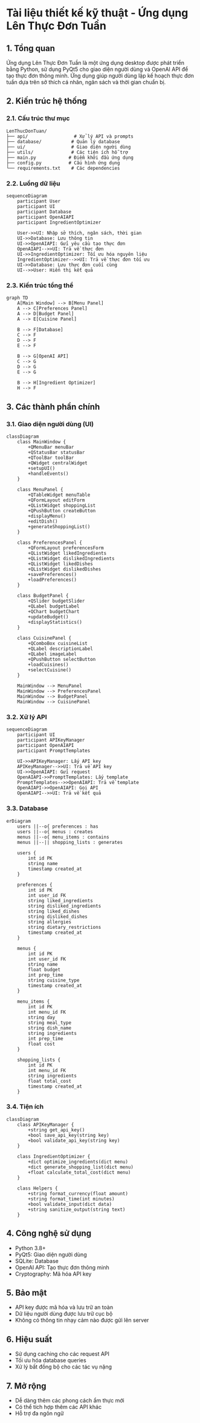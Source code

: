# Tài liệu thiết kế kỹ thuật - Ứng dụng Lên Thực Đơn Tuần

## 1. Tổng quan

Ứng dụng Lên Thực Đơn Tuần là một ứng dụng desktop được phát triển bằng Python, sử dụng PyQt5 cho giao diện người dùng và OpenAI API để tạo thực đơn thông minh. Ứng dụng giúp người dùng lập kế hoạch thực đơn tuần dựa trên sở thích cá nhân, ngân sách và thời gian chuẩn bị.

## 2. Kiến trúc hệ thống

### 2.1. Cấu trúc thư mục
```
LenThucDonTuan/
├── api/                 # Xử lý API và prompts
├── database/           # Quản lý database
├── ui/                 # Giao diện người dùng
├── utils/              # Các tiện ích hỗ trợ
├── main.py            # Điểm khởi đầu ứng dụng
├── config.py          # Cấu hình ứng dụng
└── requirements.txt    # Các dependencies
```

### 2.2. Luồng dữ liệu
```mermaid
sequenceDiagram
    participant User
    participant UI
    participant Database
    participant OpenAIAPI
    participant IngredientOptimizer

    User->>UI: Nhập sở thích, ngân sách, thời gian
    UI->>Database: Lưu thông tin
    UI->>OpenAIAPI: Gửi yêu cầu tạo thực đơn
    OpenAIAPI-->>UI: Trả về thực đơn
    UI->>IngredientOptimizer: Tối ưu hóa nguyên liệu
    IngredientOptimizer-->>UI: Trả về thực đơn tối ưu
    UI->>Database: Lưu thực đơn cuối cùng
    UI-->>User: Hiển thị kết quả
```

### 2.3. Kiến trúc tổng thể
```mermaid
graph TD
    A[Main Window] --> B[Menu Panel]
    A --> C[Preferences Panel]
    A --> D[Budget Panel]
    A --> E[Cuisine Panel]
    
    B --> F[Database]
    C --> F
    D --> F
    E --> F
    
    B --> G[OpenAI API]
    C --> G
    D --> G
    E --> G
    
    B --> H[Ingredient Optimizer]
    H --> F
```

## 3. Các thành phần chính

### 3.1. Giao diện người dùng (UI)
```mermaid
classDiagram
    class MainWindow {
        +QMenuBar menuBar
        +QStatusBar statusBar
        +QToolBar toolBar
        +QWidget centralWidget
        +setupUI()
        +handleEvents()
    }
    
    class MenuPanel {
        +QTableWidget menuTable
        +QFormLayout editForm
        +QListWidget shoppingList
        +QPushButton createButton
        +displayMenu()
        +editDish()
        +generateShoppingList()
    }
    
    class PreferencesPanel {
        +QFormLayout preferencesForm
        +QListWidget likedIngredients
        +QListWidget dislikedIngredients
        +QListWidget likedDishes
        +QListWidget dislikedDishes
        +savePreferences()
        +loadPreferences()
    }
    
    class BudgetPanel {
        +QSlider budgetSlider
        +QLabel budgetLabel
        +QChart budgetChart
        +updateBudget()
        +displayStatistics()
    }
    
    class CuisinePanel {
        +QComboBox cuisineList
        +QLabel descriptionLabel
        +QLabel imageLabel
        +QPushButton selectButton
        +loadCuisines()
        +selectCuisine()
    }
    
    MainWindow --> MenuPanel
    MainWindow --> PreferencesPanel
    MainWindow --> BudgetPanel
    MainWindow --> CuisinePanel
```

### 3.2. Xử lý API
```mermaid
sequenceDiagram
    participant UI
    participant APIKeyManager
    participant OpenAIAPI
    participant PromptTemplates
    
    UI->>APIKeyManager: Lấy API key
    APIKeyManager-->>UI: Trả về API key
    UI->>OpenAIAPI: Gửi request
    OpenAIAPI->>PromptTemplates: Lấy template
    PromptTemplates-->>OpenAIAPI: Trả về template
    OpenAIAPI->>OpenAIAPI: Gọi API
    OpenAIAPI-->>UI: Trả về kết quả
```

### 3.3. Database
```mermaid
erDiagram
    users ||--o{ preferences : has
    users ||--o{ menus : creates
    menus ||--o{ menu_items : contains
    menus ||--|| shopping_lists : generates
    
    users {
        int id PK
        string name
        timestamp created_at
    }
    
    preferences {
        int id PK
        int user_id FK
        string liked_ingredients
        string disliked_ingredients
        string liked_dishes
        string disliked_dishes
        string allergies
        string dietary_restrictions
        timestamp created_at
    }
    
    menus {
        int id PK
        int user_id FK
        string name
        float budget
        int prep_time
        string cuisine_type
        timestamp created_at
    }
    
    menu_items {
        int id PK
        int menu_id FK
        string day
        string meal_type
        string dish_name
        string ingredients
        int prep_time
        float cost
    }
    
    shopping_lists {
        int id PK
        int menu_id FK
        string ingredients
        float total_cost
        timestamp created_at
    }
```

### 3.4. Tiện ích
```mermaid
classDiagram
    class APIKeyManager {
        +string get_api_key()
        +bool save_api_key(string key)
        +bool validate_api_key(string key)
    }
    
    class IngredientOptimizer {
        +dict optimize_ingredients(dict menu)
        +dict generate_shopping_list(dict menu)
        +float calculate_total_cost(dict menu)
    }
    
    class Helpers {
        +string format_currency(float amount)
        +string format_time(int minutes)
        +bool validate_input(dict data)
        +string sanitize_output(string text)
    }
```

## 4. Công nghệ sử dụng

- Python 3.8+
- PyQt5: Giao diện người dùng
- SQLite: Database
- OpenAI API: Tạo thực đơn thông minh
- Cryptography: Mã hóa API key

## 5. Bảo mật

- API key được mã hóa và lưu trữ an toàn
- Dữ liệu người dùng được lưu trữ cục bộ
- Không có thông tin nhạy cảm nào được gửi lên server

## 6. Hiệu suất

- Sử dụng caching cho các request API
- Tối ưu hóa database queries
- Xử lý bất đồng bộ cho các tác vụ nặng

## 7. Mở rộng

- Dễ dàng thêm các phong cách ẩm thực mới
- Có thể tích hợp thêm các API khác
- Hỗ trợ đa ngôn ngữ 